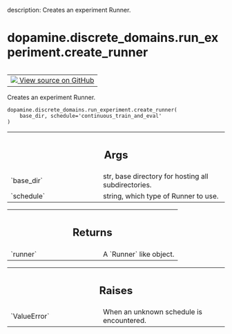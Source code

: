 description: Creates an experiment Runner.

<div itemscope itemtype="http://developers.google.com/ReferenceObject">
<meta itemprop="name" content="dopamine.discrete_domains.run_experiment.create_runner" />
<meta itemprop="path" content="Stable" />
</div>

# dopamine.discrete_domains.run_experiment.create_runner

<!-- Insert buttons and diff -->

<table class="tfo-notebook-buttons tfo-api nocontent" align="left">
<td>
  <a target="_blank" href="https://github.com/google/dopamine/tree/master/dopamine/discrete_domains/run_experiment.py">
    <img src="https://www.tensorflow.org/images/GitHub-Mark-32px.png" />
    View source on GitHub
  </a>
</td>
</table>

Creates an experiment Runner.

<pre class="devsite-click-to-copy prettyprint lang-py tfo-signature-link">
<code>dopamine.discrete_domains.run_experiment.create_runner(
    base_dir, schedule='continuous_train_and_eval'
)
</code></pre>

<!-- Placeholder for "Used in" -->
<!-- Tabular view -->

 <table class="responsive fixed orange">
<colgroup><col width="214px"><col></colgroup>
<tr><th colspan="2"><h2 class="add-link">Args</h2></th></tr>

<tr>
<td>
`base_dir`
</td>
<td>
str, base directory for hosting all subdirectories.
</td>
</tr><tr>
<td>
`schedule`
</td>
<td>
string, which type of Runner to use.
</td>
</tr>
</table>

<!-- Tabular view -->

 <table class="responsive fixed orange">
<colgroup><col width="214px"><col></colgroup>
<tr><th colspan="2"><h2 class="add-link">Returns</h2></th></tr>

<tr>
<td>
`runner`
</td>
<td>
A `Runner` like object.
</td>
</tr>
</table>

<!-- Tabular view -->

 <table class="responsive fixed orange">
<colgroup><col width="214px"><col></colgroup>
<tr><th colspan="2"><h2 class="add-link">Raises</h2></th></tr>

<tr>
<td>
`ValueError`
</td>
<td>
When an unknown schedule is encountered.
</td>
</tr>
</table>
